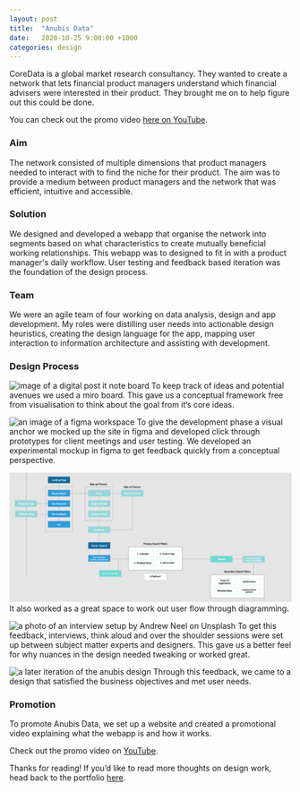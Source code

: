 ```yaml
---
layout: post
title:  "Anubis Data"
date:   2020-10-25 9:00:00 +1000
categories: design
---
```

CoreData is a global market research consultancy. They wanted to create a network that lets financial product managers understand which financial advisers were interested in their product. They brought me on to help figure out this could be done.

You can check out the promo video [here on YouTube](https://youtu.be/drViT-59eOc).

### Aim
The network consisted of multiple dimensions that product managers needed to interact with to find the niche for their product. The aim was to provide a medium between product managers and the network that was efficient, intuitive and accessible.

### Solution
We designed and developed a webapp that organise the network into segments based on what characteristics to create mutually beneficial working relationships. This webapp was to designed to fit in with a product manager's daily workflow. User testing and feedback based iteration was the foundation of the design process.

### Team
We were an agile team of four working on data analysis, design and app development. My roles were distilling user needs into actionable design heuristics, creating the design language for the app, mapping user interaction to information architecture and assisting with development.

### Design Process
![image of a digital post it note board](/blog/assets/images/anubis-work-1.png)
To keep track of ideas and potential avenues we used a miro board. This gave us a conceptual framework free from visualisation to think about the goal from it’s core ideas.

![an image of a figma workspace](/blog/assets/images/figma-workspace.png)
To give the development phase a visual anchor we mocked up the site in figma and developed click through prototypes for client meetings and user testing.
We developed an experimental mockup in figma to get feedback quickly from a conceptual perspective.

![a user flow diagram](./assets/images/user-flow-anubis.png)
It also worked as a great space to work out user flow through diagramming.

![a photo of an interview setup by Andrew Neel on Unsplash](/blog/assets/images/andrew-neel-interview.jpg)
To get this feedback, interviews, think aloud and over the shoulder sessions were set up between subject matter experts and designers. This gave us a better feel for why nuances in the design needed tweaking or worked great.

![a later iteration of the anubis design](/blog/assets/images/end-iteration-anubis.png)
Through this feedback, we came to a design that satisfied the business objectives and met user needs.

### Promotion
To promote Anubis Data, we set up a website and created a promotional video explaining what the webapp is and how it works.

Check out the promo video on [YouTube](https://youtu.be/drViT-59eOc).

Thanks for reading! If you’d like to read more thoughts on design work, head back to the portfolio [here](/).
